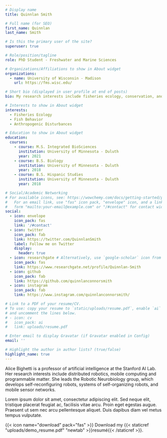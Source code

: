 ```yaml
---
# Display name
title: Quinnlan Smith

# Full name (for SEO)
first_name: Quinnlan
last_name: Smith

# Is this the primary user of the site?
superuser: true

# Role/position/tagline
role: PhD Student - Freshwater and Marine Sciences

# Organizations/Affiliations to show in About widget
organizations:
  - name: University of Wisconsin - Madison
    url: https://fms.wisc.edu/

# Short bio (displayed in user profile at end of posts)
bio: My research interests include fisheries ecology, conservation, and management. 

# Interests to show in About widget
interests:
  - Fisheries Ecology
  - Fish Behavior
  - Anthropogenic Disturbances 

# Education to show in About widget
education:
  courses:
    - course: M.S. Integrated BioSciences 
      institution: University of Minnesota - Duluth
      year: 2021
    - course: B.S. Biology 
      institution: University of Minnesota - Duluth
      year: 2018
    - course: B.S. Hispanic Studies 
      institution: University of Minnesota - Duluth
      year: 2018

# Social/Academic Networking
# For available icons, see: https://wowchemy.com/docs/getting-started/page-builder/#icons
#   For an email link, use "fas" icon pack, "envelope" icon, and a link in the
#   form "mailto:your-email@example.com" or "/#contact" for contact widget.
social:
  - icon: envelope
    icon_pack: fas
    link: '/#contact'
  - icon: twitter
    icon_pack: fab
    link: https://twitter.com/QuinnlanSmith
    label: Follow me on Twitter
    display:
      header: true
  - icon: researchgate # Alternatively, use `google-scholar` icon from `ai` icon pack
    icon_pack: fas
    link: https://www.researchgate.net/profile/Quinnlan-Smith
  - icon: github
    icon_pack: fab
    link: https://github.com/quinnlanconnorsmith
  - icon: instagram
    icon_pack: fab
    link: https://www.instagram.com/quinnlanconnorsmith/

# Link to a PDF of your resume/CV.
# To use: copy your resume to `static/uploads/resume.pdf`, enable `ai` icons in `params.yaml`,
# and uncomment the lines below.
# - icon: cv
#   icon_pack: ai
#   link: uploads/resume.pdf

# Enter email to display Gravatar (if Gravatar enabled in Config)
email: ''

# Highlight the author in author lists? (true/false)
highlight_name: true
---
```


Alice Bighetti is a professor of artificial intelligence at the Stanford AI Lab. Her research interests include distributed robotics, mobile computing and programmable matter. She leads the Robotic Neurobiology group, which develops self-reconfiguring robots, systems of self-organizing robots, and mobile sensor networks.

Lorem ipsum dolor sit amet, consectetur adipiscing elit. Sed neque elit, tristique placerat feugiat ac, facilisis vitae arcu. Proin eget egestas augue. Praesent ut sem nec arcu pellentesque aliquet. Duis dapibus diam vel metus tempus vulputate.

{{< icon name="download" pack="fas" >}} Download my {{< staticref "uploads/demo_resume.pdf" "newtab" >}}resumé{{< /staticref >}}.
